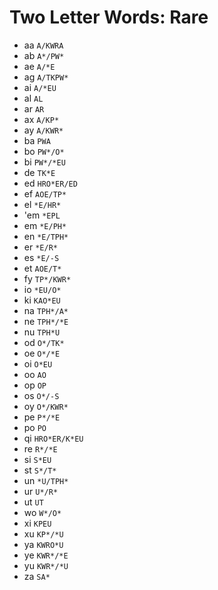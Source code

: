 # Two Letter Words: Rare

* aa `A/KWRA`
* ab `A*/PW*`
* ae `A/*E`
* ag `A/TKPW*`
* ai `A/*EU`
* al `AL`
* ar `AR`
* ax `A/KP*`
* ay `A/KWR*`
* ba `PWA`
* bo `PW*/O*`
* bi `PW*/*EU`
* de `TK*E`
* ed `HRO*ER/ED`
* ef `AOE/TP*`
* el `*E/HR*`
* 'em `*EPL`
* em `*E/PH*`
* en `*E/TPH*`
* er `*E/R*`
* es `*E/-S`
* et `AOE/T*`
* fy `TP*/KWR*`
* io `*EU/O*`
* ki `KAO*EU`
* na `TPH*/A*`
* ne `TPH*/*E`
* nu `TPH*U`
* od `O*/TK*`
* oe `O*/*E`
* oi `O*EU`
* oo `AO`
* op `OP`
* os `O*/-S`
* oy `O*/KWR*`
* pe `P*/*E`
* po `PO`
* qi `HRO*ER/K*EU`
* re `R*/*E`
* si `S*EU`
* st `S*/T*`
* un `*U/TPH*`
* ur `U*/R*`
* ut `UT`
* wo `W*/O*`
* xi `KPEU`
* xu `KP*/*U`
* ya `KWRO*U`
* ye `KWR*/*E`
* yu `KWR*/*U`
* za `SA*`
